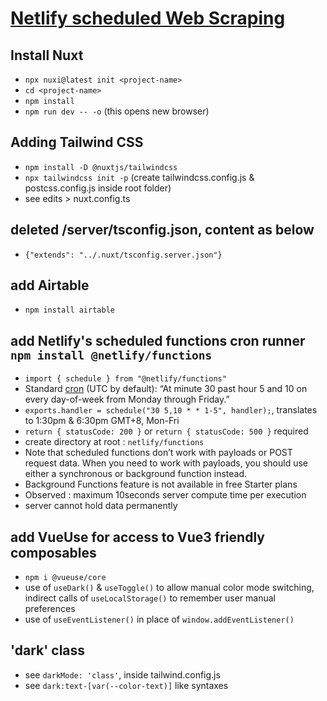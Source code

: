 # [Netlify scheduled Web Scraping](https://exp-scraper-fidly.netlify.app/)

## Install Nuxt
- ```npx nuxi@latest init <project-name>```
- ```cd <project-name>```
- ```npm install```
- ```npm run dev -- -o``` (this opens new browser)

## Adding Tailwind CSS 
- ```npm install -D @nuxtjs/tailwindcss```
- ```npx tailwindcss init -p``` (create tailwindcss.config.js & postcss.config.js inside root folder)
- see edits > nuxt.config.ts

## deleted /server/tsconfig.json, content as below
- ```{"extends": "../.nuxt/tsconfig.server.json"}```

## add Airtable
- ```npm install airtable```

## add Netlify's scheduled functions cron runner ```npm install @netlify/functions``` 
- ```import { schedule } from "@netlify/functions"```
- Standard [cron](https://crontab.guru/) (UTC by default): “At minute 30 past hour 5 and 10 on every day-of-week from Monday through Friday.”
- ```exports.handler = schedule("30 5,10 * * 1-5", handler);```, translates to 1:30pm & 6:30pm GMT+8, Mon-Fri
- ```return { statusCode: 200 }``` or ```return { statusCode: 500 }``` required
- create directory at root : ```netlify/functions```
- Note that scheduled functions don’t work with payloads or POST request data. When you need to work with payloads, you should use either a synchronous or background function instead.
- Background Functions feature is not available in free Starter plans
- Observed : maximum 10seconds server compute time per execution 
- server cannot hold data permanently

## add VueUse for access to Vue3 friendly composables
- ```npm i @vueuse/core```
- use of ```useDark()``` & ```useToggle()``` to allow manual color mode switching, indirect calls of ```useLocalStorage()``` to remember user manual preferences
- use of ```useEventListener()``` in place of ```window.addEventListener()```

## 'dark' class 
- see ```darkMode: 'class'```, inside tailwind.config.js
- see ```dark:text-[var(--color-text)]``` like syntaxes
